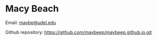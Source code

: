 # Macy Beach

Email: maybe@udel.edu 

Github repository: https://github.com/maybeep/maybeep.github.io.git
